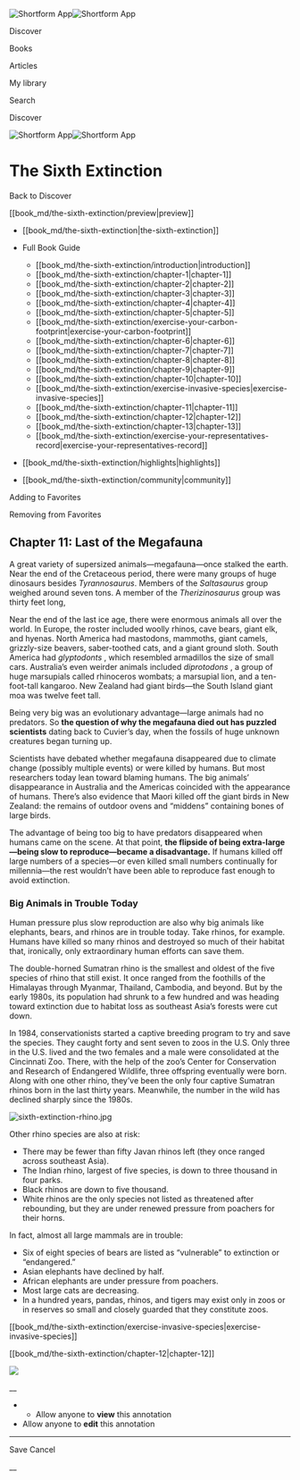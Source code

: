 ![Shortform App](/img/logo.36a2399e.svg)![Shortform App](/img/logo-dark.70c1b072.svg)

Discover

Books

Articles

My library

Search

Discover

![Shortform App](/img/logo.36a2399e.svg)![Shortform App](/img/logo-dark.70c1b072.svg)

# The Sixth Extinction

Back to Discover

[[book_md/the-sixth-extinction/preview|preview]]

  * [[book_md/the-sixth-extinction|the-sixth-extinction]]
  * Full Book Guide

    * [[book_md/the-sixth-extinction/introduction|introduction]]
    * [[book_md/the-sixth-extinction/chapter-1|chapter-1]]
    * [[book_md/the-sixth-extinction/chapter-2|chapter-2]]
    * [[book_md/the-sixth-extinction/chapter-3|chapter-3]]
    * [[book_md/the-sixth-extinction/chapter-4|chapter-4]]
    * [[book_md/the-sixth-extinction/chapter-5|chapter-5]]
    * [[book_md/the-sixth-extinction/exercise-your-carbon-footprint|exercise-your-carbon-footprint]]
    * [[book_md/the-sixth-extinction/chapter-6|chapter-6]]
    * [[book_md/the-sixth-extinction/chapter-7|chapter-7]]
    * [[book_md/the-sixth-extinction/chapter-8|chapter-8]]
    * [[book_md/the-sixth-extinction/chapter-9|chapter-9]]
    * [[book_md/the-sixth-extinction/chapter-10|chapter-10]]
    * [[book_md/the-sixth-extinction/exercise-invasive-species|exercise-invasive-species]]
    * [[book_md/the-sixth-extinction/chapter-11|chapter-11]]
    * [[book_md/the-sixth-extinction/chapter-12|chapter-12]]
    * [[book_md/the-sixth-extinction/chapter-13|chapter-13]]
    * [[book_md/the-sixth-extinction/exercise-your-representatives-record|exercise-your-representatives-record]]
  * [[book_md/the-sixth-extinction/highlights|highlights]]
  * [[book_md/the-sixth-extinction/community|community]]



Adding to Favorites 

Removing from Favorites 

## Chapter 11: Last of the Megafauna

A great variety of supersized animals—megafauna—once stalked the earth. Near the end of the Cretaceous period, there were many groups of huge dinosaurs besides _Tyrannosaurus_. Members of the _Saltasaurus_ group weighed around seven tons. A member of the _Therizinosaurus_ group was thirty feet long,

Near the end of the last ice age, there were enormous animals all over the world. In Europe, the roster included woolly rhinos, cave bears, giant elk, and hyenas. North America had mastodons, mammoths, giant camels, grizzly-size beavers, saber-toothed cats, and a giant ground sloth. South America had _glyptodonts_ , which resembled armadillos the size of small cars. Australia’s even weirder animals included _diprotodons_ , a group of huge marsupials called rhinoceros wombats; a marsupial lion, and a ten-foot-tall kangaroo. New Zealand had giant birds—the South Island giant moa was twelve feet tall.

Being very big was an evolutionary advantage—large animals had no predators. So **the question of why the megafauna died out has puzzled scientists** dating back to Cuvier’s day, when the fossils of huge unknown creatures began turning up.

Scientists have debated whether megafauna disappeared due to climate change (possibly multiple events) or were killed by humans. But most researchers today lean toward blaming humans. The big animals’ disappearance in Australia and the Americas coincided with the appearance of humans. There’s also evidence that Maori killed off the giant birds in New Zealand: the remains of outdoor ovens and “middens” containing bones of large birds.

The advantage of being too big to have predators disappeared when humans came on the scene. At that point, **the flipside of being extra-large—being slow to reproduce—became a disadvantage.** If humans killed off large numbers of a species—or even killed small numbers continually for millennia—the rest wouldn’t have been able to reproduce fast enough to avoid extinction.

### Big Animals in Trouble Today

Human pressure plus slow reproduction are also why big animals like elephants, bears, and rhinos are in trouble today. Take rhinos, for example. Humans have killed so many rhinos and destroyed so much of their habitat that, ironically, only extraordinary human efforts can save them.

The double-horned Sumatran rhino is the smallest and oldest of the five species of rhino that still exist. It once ranged from the foothills of the Himalayas through Myanmar, Thailand, Cambodia, and beyond. But by the early 1980s, its population had shrunk to a few hundred and was heading toward extinction due to habitat loss as southeast Asia’s forests were cut down.

In 1984, conservationists started a captive breeding program to try and save the species. They caught forty and sent seven to zoos in the U.S. Only three in the U.S. lived and the two females and a male were consolidated at the Cincinnati Zoo. There, with the help of the zoo’s Center for Conservation and Research of Endangered Wildlife, three offspring eventually were born. Along with one other rhino, they’ve been the only four captive Sumatran rhinos born in the last thirty years. Meanwhile, the number in the wild has declined sharply since the 1980s.

![sixth-extinction-rhino.jpg](https://media.shortform.com/images/sixth-extinction-rhino.jpg)

Other rhino species are also at risk:

  * There may be fewer than fifty Javan rhinos left (they once ranged across southeast Asia).
  * The Indian rhino, largest of five species, is down to three thousand in four parks.
  * Black rhinos are down to five thousand.
  * White rhinos are the only species not listed as threatened after rebounding, but they are under renewed pressure from poachers for their horns.



In fact, almost all large mammals are in trouble:

  * Six of eight species of bears are listed as “vulnerable” to extinction or “endangered.”
  * Asian elephants have declined by half.
  * African elephants are under pressure from poachers.
  * Most large cats are decreasing.
  * In a hundred years, pandas, rhinos, and tigers may exist only in zoos or in reserves so small and closely guarded that they constitute zoos.



[[book_md/the-sixth-extinction/exercise-invasive-species|exercise-invasive-species]]

[[book_md/the-sixth-extinction/chapter-12|chapter-12]]

![](https://bat.bing.com/action/0?ti=56018282&Ver=2&mid=8df07d39-84d3-437b-bedf-31bf9ba18dd7&sid=1711133063fa11eebdec89a8b8ae3bbc&vid=171147a063fa11eea7440fcfeb230d96&vids=0&msclkid=N&pi=0&lg=en-US&sw=800&sh=600&sc=24&nwd=1&tl=Shortform%20%7C%20Book&p=https%3A%2F%2Fwww.shortform.com%2Fapp%2Fbook%2Fthe-sixth-extinction%2Fchapter-11&r=&lt=313&evt=pageLoad&sv=1&rn=76449)

__

  *   * Allow anyone to **view** this annotation
  * Allow anyone to **edit** this annotation



* * *

Save Cancel

__



